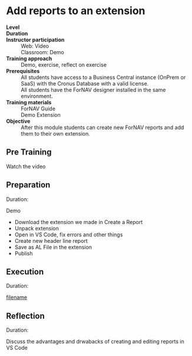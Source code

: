 # Add reports to an extension
<dl>
  <dt><b>Level</b></dt>
  <dd></dd>
  <dt><b>Duration</b></dt>
  <dd></dd>
  <dt><b>Instructor participation</b></dt>
  <dd>Web: Video<br>Classroom: Demo</dd>
  <dt><b>Training approach</b></dt>
  <dd>Demo, exercise, reflect on exercise</dd>
  <dt><b>Prerequisites</b></dt>
  <dd>All students have access to a Business Central instance (OnPrem or SaaS) with the Cronus Database with a valid license. <br> All students have the ForNAV designer installed in the same environment.</dd>
  <dt><b>Training materials</b></dt>
  <dd>ForNAV Guide<br>Demo Extension</dd>
  <dt><b>Objective</b></dt>
  <dd>After this module students can create new ForNAV reports and add them to their own extension.</dd>
</dl>

## Pre Training
Watch the video []()

## Preparation
Duration:

Demo

* Download the extension we made in Create a Report
* Unpack extension
* Open in VS Code, fix errors and other things
* Create new header line report
* Save as AL File in the extension
* Publish

## Execution
Duration:

[filename](../../Exercises/AddReportToExtension.Exercise.md ':include')

## Reflection
Duration:

Discuss the advantages and drwabacks of creating and editing reports in VS Code
